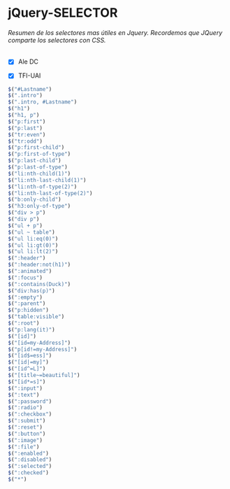 # jQuery-SELECTOR
###### Resumen de los selectores mas útiles en Jquery.  Recordemos que JQuery comparte los selectores con CSS.

- [x] Ale DC
- [x] TFI-UAI


```javascript
$("#Lastname")
$(".intro")
$(".intro, #Lastname")
$("h1")
$("h1, p")
$("p:first")
$("p:last")
$("tr:even")
$("tr:odd")
$("p:first-child")
$("p:first-of-type")
$("p:last-child")
$("p:last-of-type")
$("li:nth-child(1)")
$("li:nth-last-child(1)")
$("li:nth-of-type(2)")
$("li:nth-last-of-type(2)")
$("b:only-child")
$("h3:only-of-type")
$("div > p")
$("div p")
$("ul + p")
$("ul ~ table")
$("ul li:eq(0)")
$("ul li:gt(0)")
$("ul li:lt(2)")
$(":header")
$(":header:not(h1)")
$(":animated")
$(":focus")
$(":contains(Duck)")
$("div:has(p)")
$(":empty")
$(":parent")
$("p:hidden")
$("table:visible")
$(":root")
$("p:lang(it)")
$("[id]")
$("[id=my-Address]")
$("p[id!=my-Address]")
$("[id$=ess]")
$("[id|=my]")
$("[id^=L]")
$("[title~=beautiful]")
$("[id*=s]")
$(":input")
$(":text")
$(":password")
$(":radio")
$(":checkbox")
$(":submit")
$(":reset")
$(":button")
$(":image")
$(":file")
$(":enabled")
$(":disabled")
$(":selected")
$(":checked")
$("*")
```
